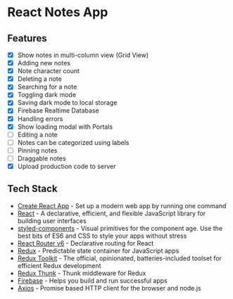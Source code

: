 # React Notes App

## Features

- [x] Show notes in multi-column view (Grid View)
- [x] Adding new notes
- [x] Note character count
- [x] Deleting a note
- [x] Searching for a note
- [x] Toggling dark mode
- [x] Saving dark mode to local storage
- [x] Firebase Realtime Database
- [x] Handling errors
- [x] Show loading modal with Portals
- [ ] Editing a note
- [ ] Notes can be categorized using labels
- [ ] Pinning notes
- [ ] Draggable notes
- [x] Upload production code to server

## Tech Stack

- [Create React App](https://github.com/facebook/create-react-app) - Set up a modern web app by running one command
- [React](https://github.com/facebook/react/) - A declarative, efficient, and flexible JavaScript library for building user interfaces
- [styled-components](https://github.com/styled-components/styled-components) - Visual primitives for the component age. Use the best bits of ES6 and CSS to style your apps without stress
- [React Router v6](https://github.com/remix-run/react-router) - Declarative routing for React
- [Redux](https://github.com/reduxjs/redux) - Predictable state container for JavaScript apps
- [Redux Toolkit](https://github.com/reduxjs/redux-toolkit) - The official, opinionated, batteries-included toolset for efficient Redux development
- [Redux Thunk](https://github.com/reduxjs/redux-thunk) - Thunk middleware for Redux
- [Firebase](https://firebase.google.com/) - Helps you build and run successful apps
- [Axios](https://github.com/axios/axios) - Promise based HTTP client for the browser and node.js
